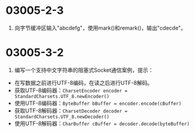 # 03005-2-3
1. 向字节缓冲区输入"abcdefg"，使用mark()和remark()，输出"cdecde"。

# 03005-3-2
1. 编写一个支持中文字符串的阻塞式Socket通信案例，提示：
- 在写数据之前进行UTF-8编码，在读之后进行UTF-8解码。
- 获取UTF-8编码器：`CharsetEncoder encoder = StandardCharsets.UTF_8.newEncoder()`
- 使用UTF-8编码器：`ByteBuffer bBuffer = encoder.encode(cBuffer)`
- 获取UTF-8解码器：`CharsetDecoder decoder = StandardCharsets.UTF_8.newDecoder()`
- 使用UTF-8解码器：`CharBuffer cBuffer = decoder.decode(byteBuffer)`
